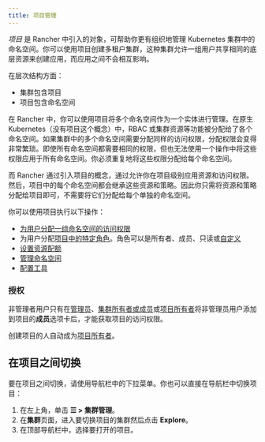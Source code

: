 ```yaml
---
title: 项目管理
---
```


_项目_ 是 Rancher 中引入的对象，可帮助你更有组织地管理 Kubernetes 集群中的命名空间。你可以使用项目创建多租户集群，这种集群允许一组用户共享相同的底层资源来创建应用，而应用之间不会相互影响。

在层次结构方面：

- 集群包含项目
- 项目包含命名空间

在 Rancher 中，你可以使用项目将多个命名空间作为一个实体进行管理。在原生 Kubernetes（没有项目这个概念）中，RBAC 或集群资源等功能被分配给了各个命名空间。如果集群中的多个命名空间需要分配同样的访问权限，分配权限会变得非常繁琐。即使所有命名空间都需要相同的权限，但也无法使用一个操作中将这些权限应用于所有命名空间。你必须重复地将这些权限分配给每个命名空间。

而 Rancher 通过引入项目的概念，通过允许你在项目级别应用资源和访问权限。然后，项目中的每个命名空间都会继承这些资源和策略。因此你只需将资源和策略分配给项目即可，不需要将它们分配给每个单独的命名空间。

你可以使用项目执行以下操作：

- [为用户分配一组命名空间的访问权限](../how-to-guides/new-user-guides/add-users-to-projects.md)
- 为用户分配[项目中的特定角色](../how-to-guides/new-user-guides/authentication-permissions-and-global-configuration/manage-role-based-access-control-rbac/cluster-and-project-roles.md#项目角色)。角色可以是所有者、成员、只读或[自定义](../how-to-guides/new-user-guides/authentication-permissions-and-global-configuration/manage-role-based-access-control-rbac/custom-roles.md)
- [设置资源配额](manage-project-resource-quotas.md)
- [管理命名空间](../how-to-guides/new-user-guides/manage-namespaces.md)
- [配置工具](../reference-guides/rancher-project-tools.md)

### 授权

非管理者用户只有在[管理员](../how-to-guides/new-user-guides/authentication-permissions-and-global-configuration/manage-role-based-access-control-rbac/global-permissions.md)、[集群所有者或成员](../how-to-guides/new-user-guides/authentication-permissions-and-global-configuration/manage-role-based-access-control-rbac/cluster-and-project-roles.md#集群角色)或[项目所有者](../how-to-guides/new-user-guides/authentication-permissions-and-global-configuration/manage-role-based-access-control-rbac/cluster-and-project-roles.md#项目角色)将非管理员用户添加到项目的**成员**选项卡后，才能获取项目的访问权限。

创建项目的人自动成为[项目所有者](../how-to-guides/new-user-guides/authentication-permissions-and-global-configuration/manage-role-based-access-control-rbac/cluster-and-project-roles.md#项目角色)。

## 在项目之间切换

要在项目之间切换，请使用导航栏中的下拉菜单。你也可以直接在导航栏中切换项目：

1. 在左上角，单击 **☰ > 集群管理**。
1. 在**集群**页面，进入要切换项目的集群然后点击 **Explore**。
1. 在顶部导航栏中，选择要打开的项目。
